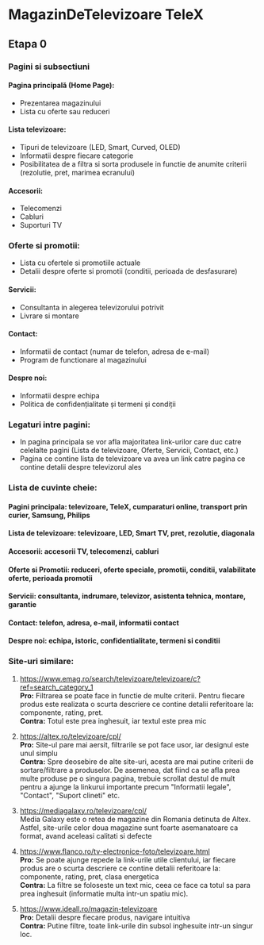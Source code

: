 # MagazinDeTelevizoare TeleX
## Etapa 0  
### Pagini si subsectiuni
#### Pagina principală (Home Page):
* Prezentarea magazinului
* Lista cu oferte sau reduceri 
#### Lista televizoare:
* Tipuri de televizoare (LED, Smart, Curved, OLED)
* Informatii despre fiecare categorie    
* Posibilitatea de a filtra si sorta produsele in functie de anumite criterii (rezolutie, pret, marimea ecranului)
#### Accesorii:
* Telecomenzi
* Cabluri
* Suporturi TV
### Oferte si promotii:
* Lista cu ofertele si promotiile actuale
* Detalii despre oferte si promotii (conditii, perioada de desfasurare)
#### Servicii:
* Consultanta in alegerea televizorului potrivit
* Livrare si montare 
#### Contact:
* Informatii de contact (numar de telefon, adresa de e-mail)
* Program de functionare al magazinului
#### Despre noi:
* Informatii despre echipa 
* Politica de confidențialitate și termeni și condiții
### Legaturi intre pagini:
* In pagina principala se vor afla majoritatea link-urilor care duc catre celelalte pagini (Lista de televizoare, Oferte, Servicii, Contact, etc.)
* Pagina ce contine lista de televizoare va avea un link catre pagina ce contine detalii despre televizorul ales
### Lista de cuvinte cheie:
#### Pagini principala: televizoare, TeleX, cumparaturi online, transport prin curier, Samsung, Philips
#### Lista de televizoare: televizoare, LED, Smart TV, pret, rezolutie, diagonala
#### Accesorii: accesorii TV, telecomenzi, cabluri
#### Oferte si Promotii: reduceri, oferte speciale, promotii, conditii, valabilitate oferte, perioada promotii
#### Servicii: consultanta, indrumare, televizor, asistenta tehnica, montare, garantie
#### Contact: telefon, adresa, e-mail, informatii contact
#### Despre noi: echipa, istoric, confidentialitate, termeni si conditii
### Site-uri similare:
1. https://www.emag.ro/search/televizoare/televizoare/c?ref=search_category_1 <br>
**Pro:** Filtrarea se poate face in functie de multe criterii. Pentru fiecare produs este realizata o scurta descriere ce contine detalii referitoare la: componente, rating, pret. <br>
**Contra:** Totul este prea inghesuit, iar textul este prea mic

2. https://altex.ro/televizoare/cpl/ <br>
**Pro:** Site-ul pare mai aersit, filtrarile se pot face usor, iar designul este unul simplu <br>
**Contra:** Spre deosebire de alte site-uri, acesta are mai putine criterii de sortare/filtrare a produselor. De asemenea, dat fiind ca se afla prea multe produse pe o singura pagina, trebuie scrollat destul de mult pentru a ajunge la linkurui importante precum "Informatii legale", "Contact", "Suport clineti" etc.

3. https://mediagalaxy.ro/televizoare/cpl/ <br>
Media Galaxy este o retea de magazine din Romania detinuta de Altex. Astfel, site-urile celor doua magazine sunt foarte asemanatoare ca format, avand aceleasi calitati si defecte

4. https://www.flanco.ro/tv-electronice-foto/televizoare.html <br>
**Pro:** Se poate ajunge repede la link-urile utile clientului, iar fiecare produs are o scurta descriere ce contine detalii referitoare la: componente, rating, pret, clasa energetica <br>
**Contra:** La filtre se foloseste un text mic, ceea ce face ca totul sa para prea inghesuit (informatie multa intr-un spatiu mic). 

5. https://www.ideall.ro/magazin-televizoare <br>
**Pro:** Detalii despre fiecare produs, navigare intuitiva   <br>
**Contra:** Putine filtre, toate link-urile din subsol inghesuite intr-un singur loc.

 

